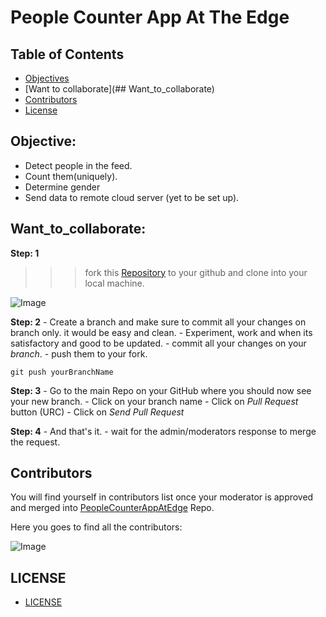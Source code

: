 # People Counter App At The Edge

## **Table of Contents**

* [Objectives](##Objective)
* [Want to collaborate](## Want_to_collaborate)
* [Contributors](##Contributors)
* [License](##LICENSE)



## Objective:
- Detect people in the feed.
- Count them(uniquely).
- Determine gender
- Send data to remote cloud server (yet to be set up).



## Want_to_collaborate:

**Step: 1**
>>> fork this [Repository](https://github.com/ravireddy07/PeopleCounterAppAtEdge.git) to your github and clone into your local machine.

![Image](https://user-images.githubusercontent.com/26524467/73133782-8a00e880-4053-11ea-9dad-e05df825c76e.png)


**Step: 2**
    - Create a branch and make sure to commit all your changes on branch only. it would be easy and clean.
    - Experiment, work and when its satisfactory and good to be updated.
    - commit all your changes on your _branch_.
    - push them to your fork.

```git
git push yourBranchName
```

**Step: 3**
    - Go to the main Repo on your GitHub where you should now see your new branch.
    - Click on your branch name
    - Click on _Pull Request_ button (URC)
    - Click on _Send Pull Request_

**Step: 4**
    - And that's it.
    - wait for the admin/moderators response to merge the request.



## Contributors

You will find yourself in contributors list once your moderator is approved and merged into [PeopleCounterAppAtEdge](https://github.com/ravireddy07/PeopleCounterAppAtEdge) Repo.

Here you goes to find all the contributors:

![Image](https://user-images.githubusercontent.com/26524467/73133833-30e58480-4054-11ea-89a3-cfc24d550075.png)



## LICENSE

- [LICENSE](https://github.com/ravireddy07/PeopleCounterAppAtEdge/LICENSE)
